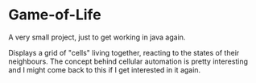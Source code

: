 Game-of-Life
============
A very small project, just to get working in java again. 

Displays a grid of "cells" living together, reacting to the states of their neighbours. The concept behind cellular automation is pretty interesting and I might come back to this if I get interested in it again.
